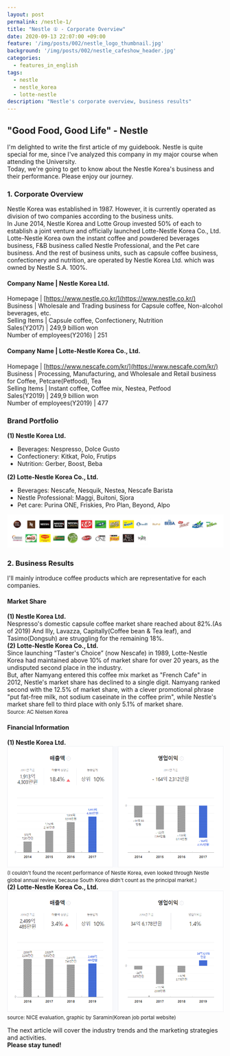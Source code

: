```yaml
---
layout: post
permalink: /nestle-1/
title: "Nestle ① - Corporate Overview"
date: 2020-09-13 22:07:00 +09:00
feature: '/img/posts/002/nestle_logo_thumbnail.jpg'
background: '/img/posts/002/nestle_cafeshow_header.jpg'
categories:
  - features_in_english
tags:
  - nestle
  - nestle_korea
  - lotte-nestle
description: "Nestle's corporate overview, business results"
---
```


## "Good Food, Good Life" - Nestle

I'm delighted to write the first article of my guidebook. Nestle is quite special for me, since I've analyzed this company in my major course when attending the University.<br>
Today, we're going to get to know about the Nestle Korea's business and their performance. Please enjoy our journey.

### 1. Corporate Overview

Nestle Korea was established in 1987. However, it is currently operated as division of two companies according to the business units.<br>
In June 2014, Nestle Korea and Lotte Group invested 50% of each to establish a joint venture and officially launched Lotte-Nestle Korea Co., Ltd. Lotte-Nestle Korea own the instant coffee and powdered beverages business, F&B business called Nestle Professional, and the Pet care business. And the rest of business units, such as capsule coffee business, confectionery and nutrition, are operated by Nestle Korea Ltd. which was owned by Nestle S.A. 100%.

#### Company Name | Nestle Korea Ltd.
Homepage | [https://www.nestle.co.kr/](https://www.nestle.co.kr/)<br>
Business | Wholesale and Trading business for Capsule coffee, Non-alcohol beverages, etc.<br>
Selling Items | Capsule coffee, Confectionery, Nutrition<br>
Sales(Y2017) | 249,9 billion won<br>
Number of employees(Y2016) | 251<br>

#### Company Name | Lotte-Nestle Korea Co., Ltd.
Homepage | [https://www.nescafe.com/kr/](https://www.nescafe.com/kr/)<br>
Business | Processing, Manufacturing, and Wholesale and Retail business for Coffee, Petcare(Petfood), Tea<br>
Selling Items | Instant coffee, Coffee mix, Nestea, Petfood<br>
Sales(Y2019) | 249,9 billion won<br>
Number of employees(Y2019) | 477<br>

### Brand Portfolio

<b>(1) Nestle Korea Ltd.</b><br>
  <ul>
    <li>Beverages: Nespresso, Dolce Gusto</li>
    <li>Confectionery: Kitkat, Polo, Frutips</li>
    <li>Nutrition: Gerber, Boost, Beba</li>
  </ul>

<b>(2) Lotte-Nestle Korea Co., Ltd.</b>
  <ul>
    <li>Beverages: Nescafe, Nesquik, Nestea, Nescafe Barista</li>
    <li>Nestle Professional: Maggi, Buitoni, Sjora</li>
    <li>Pet care: Purina ONE, Friskies, Pro Plan, Beyond, Alpo</li>
  </ul>

![Nestle_brand_portfolio](/img/posts/002/brand_portfolio.png)

### 2. Business Results
I'll mainly introduce coffee products which are representative for each companies.

#### Market Share

<b>(1) Nestle Korea Ltd.</b><br>
Nespresso's domestic capsule coffee market share reached about 82%.(As of 2019) And Illy, Lavazza, Capitally(Coffee bean & Tea leaf), and Tasimo(Dongsuh) are struggling for the remaining 18%.<br>
<b>(2) Lotte-Nestle Korea Co., Ltd.</b><br>
Since launching “Taster's Choice” (now Nescafe) in 1989, Lotte-Nestle Korea had maintained above 10% of market share for over 20 years, as the undisputed second place in the industry.<br>
But, after Namyang entered this coffee mix market as "French Cafe" in 2012, Nestle's market share has declined to a single digit. Namyang ranked second with the 12.5% of market share, with a clever promotional phrase "put fat-free milk, not sodium caseinate in the coffee prim", while Nestle's market share fell to third place with only 5.1% of market share.<br>
<small>Source: AC Nielsen Korea</small>

#### Financial Information

<b>(1) Nestle Korea Ltd.</b><br>
![Nespresso_finance](/img/posts/002/nespresso_finance.png)
<small>(I couldn't found the recent performance of Nestle Korea, even looked through Nestle global annual review, because South Korea didn't count as the principal market.)</small>
<br>
<b>(2) Lotte-Nestle Korea Co., Ltd.</b>
![Lottenestle_finance](/img/posts/002/lottenestle_finance.png)
<small>source: NICE evaluation, graphic by Saramin(Korean job portal website)</small>

The next article will cover the industry trends and the marketing strategies and activities.<br>
<strong>Please stay tuned!</strong>

